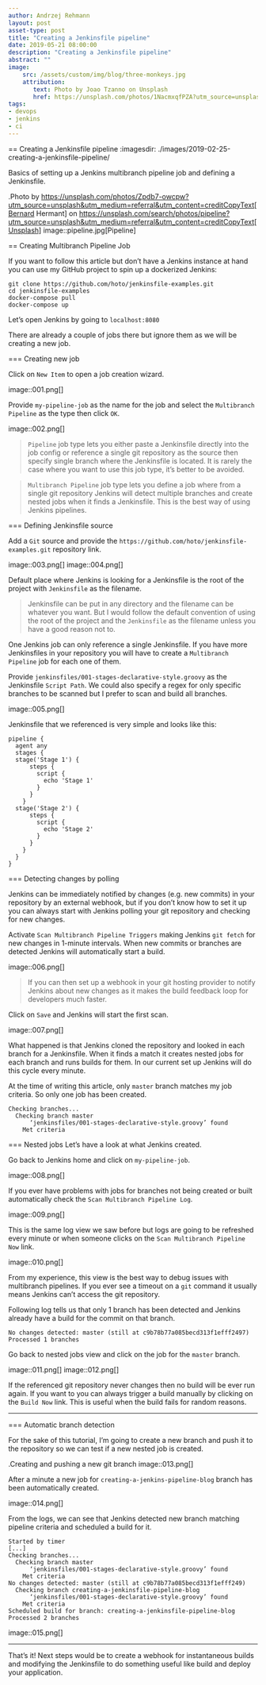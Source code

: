 ```yaml
---
author: Andrzej Rehmann
layout: post
asset-type: post
title: "Creating a Jenkinsfile pipeline"
date: 2019-05-21 08:00:00
description: "Creating a Jenkinsfile pipeline"
abstract: ""
image: 
    src: /assets/custom/img/blog/three-monkeys.jpg
    attribution:
       text: Photo by Joao Tzanno on Unsplash
       href: https://unsplash.com/photos/1NacmxqfPZA?utm_source=unsplash&utm_medium=referral&utm_content=creditCopyText
tags: 
- devops
- jenkins
- ci
---
```


== Creating a Jenkinsfile pipeline
:imagesdir: ./images/2019-02-25-creating-a-jenkinsfile-pipeline/


Basics of setting up a Jenkins multibranch pipeline job and defining a Jenkinsfile.

.Photo by https://unsplash.com/photos/Zpdb7-owcpw?utm_source=unsplash&utm_medium=referral&utm_content=creditCopyText[Bernard Hermant] on https://unsplash.com/search/photos/pipeline?utm_source=unsplash&utm_medium=referral&utm_content=creditCopyText[Unsplash]
image::pipeline.jpg[Pipeline]

== Creating Multibranch Pipeline Job

If you want to follow this article but don’t have a Jenkins instance at hand you can use my GitHub project to spin up a dockerized Jenkins:

```
git clone https://github.com/hoto/jenkinsfile-examples.git
cd jenkinsfile-examples
docker-compose pull
docker-compose up
```

Let’s open Jenkins by going to `localhost:8080`

There are already a couple of jobs there but ignore them as we will be creating a new job.

=== Creating new job

Click on `New Item` to open a job creation wizard.


image::001.png[]

Provide `my-pipeline-job` as the name for the job and select the `Multibranch Pipeline` as the type then click `OK`.

image::002.png[]

> `Pipeline` job type lets you either paste a Jenkinsfile directly into the job config or reference a single git repository as the source then specify single branch where the Jenkinsfile is located. It is rarely the case where you want to use this job type, it’s better to be avoided.

> `Multibranch Pipeline` job type lets you define a job where from a single git repository Jenkins will detect multiple branches and create nested jobs when it finds a Jenkinsfile. This is the best way of using Jenkins pipelines.

=== Defining Jenkinsfile source

Add a `Git` source and provide the `https://github.com/hoto/jenkinsfile-examples.git` repository link.

image::003.png[]
image::004.png[]

Default place where Jenkins is looking for a Jenkinsfile is the root of the project with `Jenkinsfile` as the filename.

> Jenkinsfile can be put in any directory and the filename can be whatever you want. But I would follow the default convention of using the root of the project and the `Jenkinsfile` as the filename unless you have a good reason not to.

One Jenkins job can only reference a single Jenkinsfile. If you have more Jenkinsfiles in your repository you will have to create a `Multibranch Pipeline` job for each one of them.

Provide `jenkinsfiles/001-stages-declarative-style.groovy` as the Jenkinsfile `Script Path`. We could also specify a regex for only specific branches to be scanned but I prefer to scan and build all branches.

image::005.png[]

Jenkinsfile that we referenced is very simple and looks like this:

```
pipeline {
  agent any
  stages {
  stage('Stage 1') {
      steps {
        script {
          echo 'Stage 1'
        }
      }
    }
  stage('Stage 2') {
      steps {
        script {
          echo 'Stage 2'
        }
      }
    }
  }
}
```

=== Detecting changes by polling

Jenkins can be immediately notified by changes (e.g. new commits) in your repository by an external webhook, but if you don’t know how to set it up you can always start with Jenkins polling your git repository and checking for new changes.

Activate `Scan Multibranch Pipeline Triggers` making Jenkins `git fetch` for new changes in 1-minute intervals. When new commits or branches are detected Jenkins will automatically start a build.

image::006.png[]

> If you can then set up a webhook in your git hosting provider to notify Jenkins about new changes as it makes the build feedback loop for developers much faster.

Click on `Save` and Jenkins will start the first scan.

image::007.png[]

What happened is that Jenkins cloned the repository and looked in each branch for a Jenkinsfile. When it finds a match it creates nested jobs for each branch and runs builds for them. In our current set up Jenkins will do this cycle every minute.

At the time of writing this article, only `master` branch matches my job criteria. So only one job has been created.

```
Checking branches...
  Checking branch master
      ‘jenkinsfiles/001-stages-declarative-style.groovy’ found
    Met criteria
```

=== Nested jobs
Let’s have a look at what Jenkins created.

Go back to Jenkins home and click on `my-pipeline-job`.

image::008.png[]

If you ever have problems with jobs for branches not being created or built automatically check the `Scan Multibranch Pipeline Log`.

image::009.png[]

This is the same log view we saw before but logs are going to be refreshed every minute or when someone clicks on the `Scan Multibranch Pipeline Now` link.

image::010.png[]

From my experience, this view is the best way to debug issues with multibranch pipelines. If you ever see a timeout on a `git` command it usually means Jenkins can’t access the git repository.

Following log tells us that only 1 branch has been detected and Jenkins already have a build for the commit on that branch.

```
No changes detected: master (still at c9b78b77a085becd313f1efff2497)
Processed 1 branches
```

Go back to nested jobs view and click on the job for the `master` branch.

image::011.png[]
image::012.png[]

If the referenced git repository never changes then no build will be ever run again. If you want to you can always trigger a build manually by clicking on the `Build Now` link. This is useful when the build fails for random reasons.

---


=== Automatic branch detection

For the sake of this tutorial, I’m going to create a new branch and push it to the repository so we can test if a new nested job is created.

.Creating and pushing a new git branch
image::013.png[]

After a minute a new job for `creating-a-jenkins-pipeline-blog` branch has been automatically created.

image::014.png[]

From the logs, we can see that Jenkins detected new branch matching pipeline criteria and scheduled a build for it.

```
Started by timer
[...]
Checking branches...
  Checking branch master
      ‘jenkinsfiles/001-stages-declarative-style.groovy’ found
    Met criteria
No changes detected: master (still at c9b78b77a085becd313f1efff249)
  Checking branch creating-a-jenkinsfile-pipeline-blog
      ‘jenkinsfiles/001-stages-declarative-style.groovy’ found
    Met criteria
Scheduled build for branch: creating-a-jenkinsfile-pipeline-blog
Processed 2 branches
```

image::015.png[]

---

That’s it! Next steps would be to create a webhook for instantaneous builds and modifying the Jenkinsfile to do something useful like build and deploy your application.

